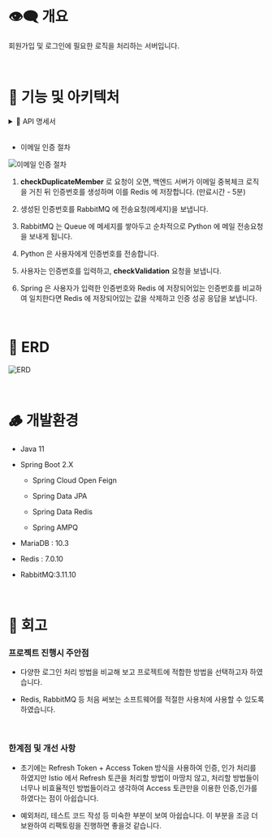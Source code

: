 # 👁️‍🗨️ 개요

회원가입 및 로그인에 필요한 로직을 처리하는 서버입니다. 

<br>

# 🌆 기능 및 아키텍처


<details>
<summary> 📝 API 명세서 </summary>

<div markdown="1">
<br>

- [signup](#signup)
- [checkDuplicateMember](#checkDuplicateMember)
- [login](#login)
- [checkValidation](#checkValidation)
- [getMemberInfo](#getMemberInfo)

<br>

## signup

회원가입 요청을 처리합니다. 

<br>

### URL

- POST `/member/signup`

<br>


### 요청 예시

```json
{
    "email": "go123@gmail.com" ,
    "name" : "노희재",
    "password": "Testing" ,
    "birth": "1997-08-30" ,
    "phone" : "010-1234-5678" ,
    "gender" : "남"
}
```
<br>



### 응답 예시

- ✅ 성공

    ```json
    {
        "code": 200,
        "description": "성공"
    }
    ```
<br>

- ⚠️ 이미 존재하는 회원인 경우
    ```json
    {
        "code": 409,
        "description": "이미 존재하는 회원입니다"
    }
    ```
<br>

---
<br>

## checkDuplicateMember

이메일 중복체크를 합니다.

중복체크를 통과한다면, 이메일에 인증번호를 전송합니다. 

<br>

### URL

- POST `/member/checkDuplicateEmail`

<br>

### 요청 예시

```json
{
    "email": "go123@gmail.com"
}
```

<br>


### 응답 예시

- ✅ 성공

    ```json
    {
        "code": 200,
        "description": "성공"
    }
    ```

<br>


- ⚠️ 중복된 이메일인 경우
    ```json
    {
        "code": 409,
        "description": "중복된 이메일 입니다"
    }
    ```

<br>

---
<br>

## login
로그인 요청을 처리합니다. 

<br>

### URL

- POST `/member/login`
- Parameter
  - email: string
  - password: string

<br>

### 요청 예시

```json
{
    "email": "go123@gmail.com" ,
    "password": "Testing" ,
}
```
<br>

### 응답 예시

- ✅ 성공

    - header
        ```json
        {
            "authorization": ...
        }
        ```
        
    - Body
        ```json
        {
            "code": 200,
            "description": "성공"
        }
        ```

<br>

- 실패
    - ⚠️ 존재하지않는 회원정보일 경우
        ```json
        {
            "code": 404,
            "description": "존재하지 않는 회원입니다"
        }
        ```

<br>

---
<br>

## checkValidation

올바른 인증번호인지 확인합니다. 

<br>

### URL

- POST `/member/validation`
- Parameter
  - email: string
  - authNum: 

<br>


### 요청 예시

```json
{
    "email": "go123@gmail.com" ,
    "authNum": 123456
}
```

<br>


### 응답 예시

- ✅ 성공

    ```json
    {
        "code": 200,
        "description": "성공"
    }
    ```

<br>

- 실패
    - ⚠️ 잘못된 인증번호
        ```json
        {
            "code": 404,
            "description": "잘못된 인증번호입니다"
        }
        ```

<br>

---
<br>

## getMemberInfo

JWT 토큰으로 회원을 식별하고 회원의 정보를 가져옵니다.

<br>

### URL

- GET `/member/info`
- Headers
  - Authorization: login token

<br>


### 요청 예시

```json
{
    "email": "go123@gmail.com" ,
    "name" : "노희재",
    "password": "Testing" ,
    "birth": "1997-08-30" ,
    "phone" : "010-1234-5678" ,
    "gender" : "남"
}
```

<br>


### 응답 예시

```json
{
    "code": 200,
    "data": {
        "name": "노희재",
        "email": "go123@gmail.com",
        "phone": "010-1234-5678",
        "birth": "1997-08-30"
    },
    "description": "성공"
}
```
</div>
</details>

<br>

- 이메일 인증 절차

![이메일 인증 절차](https://user-images.githubusercontent.com/80504636/231195742-634eaef7-d77e-4e1c-a9d1-ffdc21f532e0.png)

1. **checkDuplicateMember** 로 요청이 오면, 백엔드 서버가 이메일 중복체크 로직을 거친 뒤 인증번호를 생성하며 이를 Redis 에 저장합니다. (만료시간 - 5분)

2. 생성된 인증번호를 RabbitMQ 에 전송요청(메세지)을 보냅니다.

3. RabbitMQ 는 Queue 에 메세지를 쌓아두고 순차적으로 Python 에  메일 전송요청을 보내게 됩니다.

4. Python 은 사용자에게 인증번호를 전송합니다.

5. 사용자는 인증번호를 입력하고, **checkValidation** 요청을 보냅니다.

6. Spring 은 사용자가 입력한 인증번호와 Redis 에 저장되어있는 인증번호를 비교하여 일치한다면 Redis 에 저장되어있는 값을 삭제하고 인증 성공 응답을 보냅니다. 


<br>

# 💽 ERD

![ERD](https://user-images.githubusercontent.com/80248626/231385844-44efb68f-9c16-49fb-a2af-ed0298982d5d.png)

<br>

# 🪵 개발환경

- Java 11

- Spring Boot 2.X
    - Spring Cloud Open Feign
    
    - Spring Data JPA
    
    - Spring Data Redis
    
    - Spring AMPQ

- MariaDB : 10.3

- Redis : 7.0.10

- RabbitMQ:3.11.10


<br>

# 💬 회고

### 프로젝트 진행시 주안점

- 다양한 로그인 처리 방법을 비교해 보고 프로젝트에 적합한 방법을 선택하고자 하였습니다.

- Redis, RabbitMQ 등 처음 써보는 소프트웨어를 적절한 사용처에 사용할 수 있도록 하였습니다.

<br>

### 한계점 및 개선 사항

- 초기에는 Refresh Token + Access Token 방식을 사용하여 인증, 인가 처리를 하였지만 Istio 에서 Refresh 토큰을 처리할 방법이 마땅치 않고, 처리할 방법들이 너무나 비효율적인 방법들이라고 생각하여 Access 토큰만을 이용한 인증,인가를 하였다는 점이 아쉽습니다.

- 예외처리, 테스트 코드 작성 등 미숙한 부분이 보여 아쉽습니다. 이 부분을 조금 더 보완하여 리팩토링을 진행하면 좋을것 같습니다.